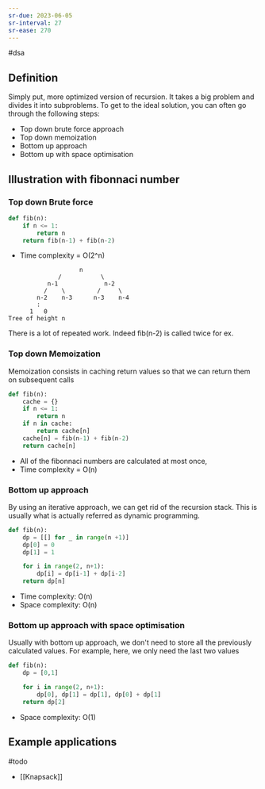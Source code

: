 ```yaml
---
sr-due: 2023-06-05
sr-interval: 27
sr-ease: 270
---
```


#dsa

## Definition

Simply put, more optimized version of recursion. It takes a big problem and divides it into subproblems.
To get to the ideal solution, you can often go through the following steps:

- Top down brute force approach
- Top down memoization
- Bottom up approach
- Bottom up with space optimisation

## Illustration with fibonnaci number

### Top down Brute force

```python
def fib(n):
	if n <= 1:
		return n
	return fib(n-1) + fib(n-2)
```

- Time complexity = O(2^n)

```
			        n
			  /           \
		   n-1             n-2
		  /    \         /     \
		n-2    n-3      n-3    n-4
		:
	  1   0
Tree of height n
```

There is a lot of repeated work. Indeed fib(n-2) is called twice for ex.

### Top down Memoization

Memoization consists in caching return values so that we can return them on subsequent calls

```python
def fib(n):
	cache = {}
	if n <= 1:
		return n
	if n in cache:
		return cache[n]
	cache[n] = fib(n-1) + fib(n-2)
	return cache[n]
```

- All of the fibonnaci numbers are calculated at most once,
- Time complexity = O(n)

### Bottom up approach

By using an iterative approach, we can get rid of the recursion stack. This is usually what is actually referred as dynamic programming.

```python
def fib(n):
	dp = [[] for _ in range(n +1)]
	dp[0] = 0
	dp[1] = 1

	for i in range(2, n+1):
		dp[i] = dp[i-1] + dp[i-2]
	return dp[n]
```

- Time complexity: O(n)
- Space complexity: O(n)

### Bottom up approach with space optimisation

Usually with bottom up approach, we don't need to store all the previously calculated values.
For example, here, we only need the last two values

```python
def fib(n):
	dp = [0,1]

	for i in range(2, n+1):
		dp[0], dp[1] = dp[1], dp[0] + dp[1]
	return dp[2]
```

- Space complexity: O(1)

## Example applications

#todo

- [[Knapsack]]
